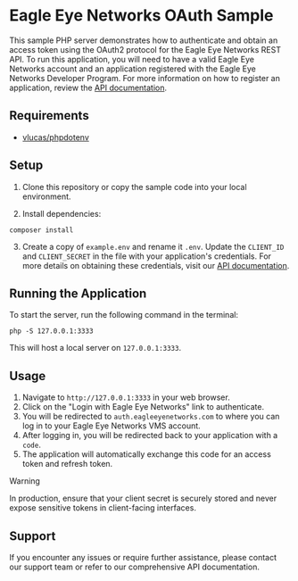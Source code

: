 # Eagle Eye Networks OAuth Sample

This sample PHP server demonstrates how to authenticate and obtain an access token using the OAuth2 protocol for the Eagle Eye Networks REST API. To run this application, you will need to have a valid Eagle Eye Networks account and an application registered with the Eagle Eye Networks Developer Program. For more information on how to register an application, review the [API documentation](https://developer.eagleeyenetworks.com/docs/getting-started).

## Requirements

- [vlucas/phpdotenv](https://github.com/vlucas/phpdotenv)

## Setup


1. Clone this repository or copy the sample code into your local environment.

2. Install dependencies:
```
composer install
```

3. Create a copy of `example.env` and rename it `.env`. Update the `CLIENT_ID` and `CLIENT_SECRET` in the file with your application's credentials. For more details on obtaining these credentials, visit our [API documentation](https://developer.eagleeyenetworks.com/docs/client-credentials).

## Running the Application

To start the server, run the following command in the terminal:
```
php -S 127.0.0.1:3333
```
This will host a local server on `127.0.0.1:3333`.

## Usage

1. Navigate to `http://127.0.0.1:3333` in your web browser.
2. Click on the "Login with Eagle Eye Networks" link to authenticate.
3. You will be redirected to `auth.eagleeyenetworks.com` to where you can log in to your Eagle Eye Networks VMS account.
4. After logging in, you will be redirected back to your application with a `code`.
5. The application will automatically exchange this code for an access token and refresh token.


> [!WARNING]  
> In production, ensure that your client secret is securely stored and never expose sensitive tokens in client-facing interfaces.

## Support

If you encounter any issues or require further assistance, please contact our support team or refer to our comprehensive API documentation.